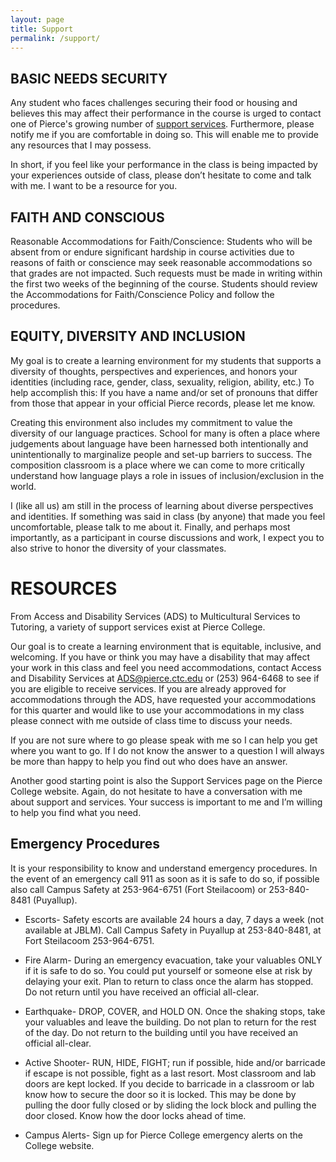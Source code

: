 ```yaml
---
layout: page
title: Support
permalink: /support/ 
---
```


## BASIC NEEDS SECURITY

Any student who faces challenges securing their food or housing and believes this may affect their performance in the course is urged to contact one of Pierce's growing number of [support services](https://www.pierce.ctc.edu/help). Furthermore, please notify me if you are comfortable in doing so. This will enable me to provide any resources that I may possess.

In short, if you feel like your performance in the class is being impacted by your experiences outside of class, please don’t hesitate to come and talk with me. I want to be a resource for you.

## FAITH AND CONSCIOUS

Reasonable Accommodations for Faith/Conscience: Students who will be absent from or endure significant hardship in course activities due to reasons of faith or conscience may seek reasonable accommodations so that grades are not impacted. Such requests must be made in writing within the first two weeks of the beginning of the course. Students should review the Accommodations for Faith/Conscience Policy and follow the procedures. 

## EQUITY, DIVERSITY AND INCLUSION

My goal is to create a learning environment for my students that supports a diversity of thoughts, perspectives and experiences, and honors your identities (including race, gender, class, sexuality, religion, ability, etc.) To help accomplish this: If you have a name and/or set of pronouns that differ from those that appear in your official Pierce records, please let me know.
 
Creating this environment also includes my commitment to value the diversity of our language practices. School for many is often a place where judgements about language have been harnessed both intentionally and unintentionally to marginalize people and set-up barriers to success. The composition classroom is a place where we can come to more critically understand how language plays a role in issues of inclusion/exclusion in the world.

I (like all us) am still in the process of learning about diverse perspectives and identities. If something was said in class (by anyone) that made you feel uncomfortable, please talk to me about it. 
Finally, and perhaps most importantly, as a participant in course discussions and work, I expect you to also strive to honor the diversity of your classmates.

# RESOURCES
From Access and Disability Services (ADS) to Multicultural Services to Tutoring, a variety of support services exist at Pierce College.

Our goal is to create a learning environment that is equitable, inclusive, and welcoming.  If you have or think you may have a disability that may affect your work in this class and feel you need accommodations, contact Access and Disability Services at ADS@pierce.ctc.edu or (253) 964-6468 to see if you are eligible to receive services. If you are already approved for accommodations through the ADS, have requested your accommodations for this quarter and would like to use your accommodations in my class please connect with me outside of class time to discuss your needs.

If you are not sure where to go please speak with me so I can help you get where you want to go. If I do not know the answer to a question I will always be more than happy to help you find out who does have an answer.

Another good starting point is also the Support Services page on the Pierce College website.
Again, do not hesitate to have a conversation with me about support and services. Your success is important to me and I’m willing to help you find what you need.

## Emergency Procedures
It is your responsibility to know and understand emergency procedures. In the event of an emergency call 911 as soon as it is safe to do so, if possible also call Campus Safety at 253-964-6751 (Fort Steilacoom) or 253-840-8481 (Puyallup).

* Escorts- Safety escorts are available 24 hours a day, 7 days a week (not available at JBLM). Call Campus Safety in Puyallup at 253-840-8481, at Fort Steilacoom 253-964-6751. 

* Fire Alarm- During an emergency evacuation, take your valuables ONLY if it is safe to do so. You could put yourself or someone else at risk by delaying your exit. Plan to return to class once the alarm has stopped. Do not return until you have received an official all-clear. 

* Earthquake- DROP, COVER, and HOLD ON. Once the shaking stops, take your valuables and leave the building. Do not plan to return for the rest of the day. Do not return to the building until you have received an official all-clear.

* Active Shooter- RUN, HIDE, FIGHT; run if possible, hide and/or barricade if escape is not possible, fight as a last resort. Most classroom and lab doors are kept locked. If you decide to barricade in a classroom or lab know how to secure the door so it is locked. This may be done by pulling the door fully closed or by sliding the lock block and pulling the door closed. Know how the door locks ahead of time.

* Campus Alerts- Sign up for Pierce College emergency alerts on the College website. 
